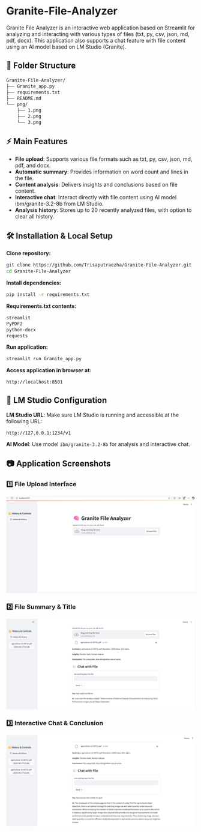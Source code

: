 # Granite-File-Analyzer

Granite File Analyzer is an interactive web application based on Streamlit for analyzing and interacting with various types of files (txt, py, csv, json, md, pdf, docx). This application also supports a chat feature with file content using an AI model based on LM Studio (Granite).

## 📂 Folder Structure

```
Granite-File-Analyzer/
├── Granite_app.py
├── requirements.txt
├── README.md
└── png/
    ├── 1.png
    ├── 2.png
    └── 3.png
```

## ⚡ Main Features

- **File upload**: Supports various file formats such as txt, py, csv, json, md, pdf, and docx.
- **Automatic summary**: Provides information on word count and lines in the file.
- **Content analysis**: Delivers insights and conclusions based on file content.
- **Interactive chat**: Interact directly with file content using AI model ibm/granite-3.2-8b from LM Studio.
- **Analysis history**: Stores up to 20 recently analyzed files, with option to clear all history.

## 🛠 Installation & Local Setup

**Clone repository:**
```bash
git clone https://github.com/Trisaputraezha/Granite-File-Analyzer.git
cd Granite-File-Analyzer
```

**Install dependencies:**
```bash
pip install -r requirements.txt
```

**Requirements.txt contents:**
```
streamlit
PyPDF2
python-docx
requests
```

**Run application:**
```bash
streamlit run Granite_app.py
```

**Access application in browser at:**
```
http://localhost:8501
```

## 🔗 LM Studio Configuration

**LM Studio URL**: Make sure LM Studio is running and accessible at the following URL:
```
http://127.0.0.1:1234/v1
```

**AI Model**: Use model `ibm/granite-3.2-8b` for analysis and interactive chat.

## 📷 Application Screenshots

### 1️⃣ File Upload Interface
![Upload File](PNG/1.png)

### 2️⃣ File Summary & Title
![File Summary](PNG/2.png)

### 3️⃣ Interactive Chat & Conclusion
![Chat Interactive](PNG/3.png)